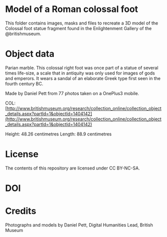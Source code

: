 # Model of a Roman colossal foot

This folder contains images, masks and files to recreate a 3D model of the Colossal foot statue fragment found in the Enlightenment Gallery of the @britishmuseum.

# Object data

Parian marble. This colossal right foot was once part of a statue of several times life-size, a scale that in antiquity was only used for images of gods and emperors. It wears a sandal of an elaborate Greek type first seen in the fourth century BC.

Made by Daniel Pett from 77 photos taken on a OnePlus3 mobile.

COL: [http://www.britishmuseum.org/research/collection_online/collection_object_details.aspx?partId=1&objectId=1404142](http://www.britishmuseum.org/research/collection_online/collection_object_details.aspx?partId=1&objectId=1404142)

Height: 48.26 centimetres Length: 88.9 centimetres

# License
The contents of this repository are licensed under CC BY-NC-SA. 

# DOI


# Credits

Photographs and models by Daniel Pett, Digital Humanities Lead, British Museum
